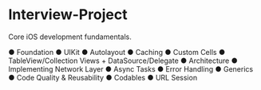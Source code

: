 # Interview-Project

Core iOS development fundamentals.

 ●  Foundation
 ●  UIKit
 ●  Autolayout
 ●  Caching
 ●  Custom Cells
 ●  TableView/Collection Views + DataSource/Delegate
 ●  Architecture
 ●  Implementing Network Layer
 ●  Async Tasks
 ●  Error Handling
 ●  Generics
 ●  Code Quality & Reusability
 ●  Codables
 ●  URL Session
